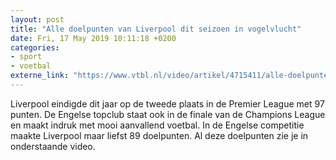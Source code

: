 ```yaml
---
layout: post
title: "Alle doelpunten van Liverpool dit seizoen in vogelvlucht"
date: Fri, 17 May 2019 10:11:18 +0200
categories: 
- sport 
- voetbal 
externe_link: "https://www.vtbl.nl/video/artikel/4715411/alle-doelpunten-van-liverpool-dit-seizoen-vogelvlucht"
---
```


Liverpool eindigde dit jaar op de tweede plaats in de Premier League met 97 punten. De Engelse topclub staat ook in de finale van de Champions League en maakt indruk met mooi aanvallend voetbal. In de Engelse competitie maakte Liverpool maar liefst 89 doelpunten. Al deze doelpunten zie je in onderstaande video.
